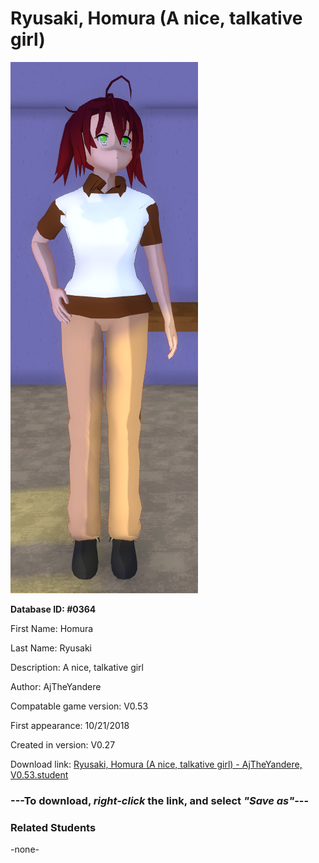 # Ryusaki, Homura (A nice, talkative girl)

<img src="../../Files/Images/Ryusaki, Homura (A nice, talkative girl).png" title="Ryusaki, Homura (A nice, talkative girl) - AjTheYandere, V0.53">

**Database ID: #0364**

First Name: Homura

Last Name: Ryusaki

Description: A nice, talkative girl

Author: AjTheYandere

Compatable game version: V0.53

First appearance: 10/21/2018

Created in version: V0.27

Download link: <a href="https://raw.githubusercontent.com/Arbiter1223/Daigaku-Gurashi-Custom-Students/master/Files/Student%20Files/Ryusaki%2C%20Homura%20(A%20nice%2C%20talkative%20girl)%20-%20AjTheYandere%2C%20V0.53.student">Ryusaki, Homura (A nice, talkative girl) - AjTheYandere, V0.53.student</a>

### ---**To download, _right-click_ the link, and select _"Save as"_**---

### Related Students

-none-
